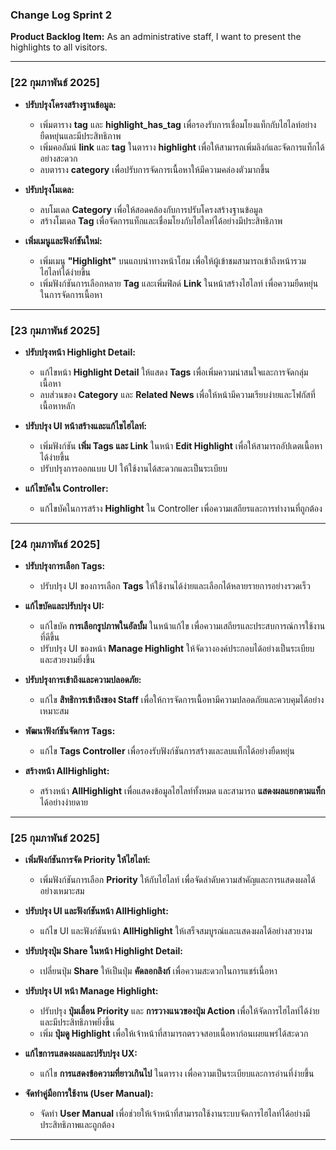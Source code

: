 ### Change Log Sprint 2  
**Product Backlog Item:** As an administrative staff, I want to present the highlights to all visitors.

---

### [22 กุมภาพันธ์ 2025]  
- **ปรับปรุงโครงสร้างฐานข้อมูล:**  
  - เพิ่มตาราง **tag** และ **highlight_has_tag** เพื่อรองรับการเชื่อมโยงแท็กกับไฮไลท์อย่างยืดหยุ่นและมีประสิทธิภาพ  
  - เพิ่มคอลัมน์ **link** และ **tag** ในตาราง **highlight** เพื่อให้สามารถเพิ่มลิงก์และจัดการแท็กได้อย่างสะดวก  
  - ลบตาราง **category** เพื่อปรับการจัดการเนื้อหาให้มีความคล่องตัวมากขึ้น  

- **ปรับปรุงโมเดล:**  
  - ลบโมเดล **Category** เพื่อให้สอดคล้องกับการปรับโครงสร้างฐานข้อมูล  
  - สร้างโมเดล **Tag** เพื่อจัดการแท็กและเชื่อมโยงกับไฮไลท์ได้อย่างมีประสิทธิภาพ  

- **เพิ่มเมนูและฟังก์ชันใหม่:**  
  - เพิ่มเมนู **"Highlight"** บนแถบนำทางหน้าโฮม เพื่อให้ผู้เข้าชมสามารถเข้าถึงหน้ารวมไฮไลท์ได้ง่ายขึ้น  
  - เพิ่มฟังก์ชันการเลือกหลาย **Tag** และเพิ่มฟิลด์ **Link** ในหน้าสร้างไฮไลท์ เพื่อความยืดหยุ่นในการจัดการเนื้อหา  

---

### [23 กุมภาพันธ์ 2025]  
- **ปรับปรุงหน้า Highlight Detail:**  
  - แก้ไขหน้า **Highlight Detail** ให้แสดง **Tags** เพื่อเพิ่มความน่าสนใจและการจัดกลุ่มเนื้อหา  
  - ลบส่วนของ **Category** และ **Related News** เพื่อให้หน้ามีความเรียบง่ายและโฟกัสที่เนื้อหาหลัก  

- **ปรับปรุง UI หน้าสร้างและแก้ไขไฮไลท์:**  
  - เพิ่มฟังก์ชัน **เพิ่ม Tags และ Link** ในหน้า **Edit Highlight** เพื่อให้สามารถอัปเดตเนื้อหาได้ง่ายขึ้น  
  - ปรับปรุงการออกแบบ UI ให้ใช้งานได้สะดวกและเป็นระเบียบ  

- **แก้ไขบัคใน Controller:**  
  - แก้ไขบัคในการสร้าง **Highlight** ใน Controller เพื่อความเสถียรและการทำงานที่ถูกต้อง  

---

### [24 กุมภาพันธ์ 2025]  
- **ปรับปรุงการเลือก Tags:**  
  - ปรับปรุง UI ของการเลือก **Tags** ให้ใช้งานได้ง่ายและเลือกได้หลายรายการอย่างรวดเร็ว  

- **แก้ไขบัคและปรับปรุง UI:**  
  - แก้ไขบัค **การเลือกรูปภาพในอัลบั้ม** ในหน้าแก้ไข เพื่อความเสถียรและประสบการณ์การใช้งานที่ดีขึ้น  
  - ปรับปรุง UI ของหน้า **Manage Highlight** ให้จัดวางองค์ประกอบได้อย่างเป็นระเบียบและสวยงามยิ่งขึ้น  

- **ปรับปรุงการเข้าถึงและความปลอดภัย:**  
  - แก้ไข **สิทธิการเข้าถึงของ Staff** เพื่อให้การจัดการเนื้อหามีความปลอดภัยและควบคุมได้อย่างเหมาะสม  

- **พัฒนาฟังก์ชันจัดการ Tags:**  
  - แก้ไข **Tags Controller** เพื่อรองรับฟังก์ชันการสร้างและลบแท็กได้อย่างยืดหยุ่น  

- **สร้างหน้า AllHighlight:**  
  - สร้างหน้า **AllHighlight** เพื่อแสดงข้อมูลไฮไลท์ทั้งหมด และสามารถ **แสดงผลแยกตามแท็ก** ได้อย่างง่ายดาย  

---

### [25 กุมภาพันธ์ 2025]  
- **เพิ่มฟังก์ชันการจัด Priority ให้ไฮไลท์:**  
  - เพิ่มฟังก์ชันการเลือก **Priority** ให้กับไฮไลท์ เพื่อจัดลำดับความสำคัญและการแสดงผลได้อย่างเหมาะสม  

- **ปรับปรุง UI และฟังก์ชันหน้า AllHighlight:**  
  - แก้ไข UI และฟังก์ชันหน้า **AllHighlight** ให้เสร็จสมบูรณ์และแสดงผลได้อย่างสวยงาม  

- **ปรับปรุงปุ่ม Share ในหน้า Highlight Detail:**  
  - เปลี่ยนปุ่ม **Share** ให้เป็นปุ่ม **คัดลอกลิงก์** เพื่อความสะดวกในการแชร์เนื้อหา  

- **ปรับปรุง UI หน้า Manage Highlight:**  
  - ปรับปรุง **ปุ่มเลื่อน Priority** และ **การวางแนวของปุ่ม Action** เพื่อให้จัดการไฮไลท์ได้ง่ายและมีประสิทธิภาพยิ่งขึ้น  
  - เพิ่ม **ปุ่มดู Highlight** เพื่อให้เจ้าหน้าที่สามารถตรวจสอบเนื้อหาก่อนเผยแพร่ได้สะดวก  

- **แก้ไขการแสดงผลและปรับปรุง UX:**  
  - แก้ไข **การแสดงข้อความที่ยาวเกินไป** ในตาราง เพื่อความเป็นระเบียบและการอ่านที่ง่ายขึ้น  

- **จัดทำคู่มือการใช้งาน (User Manual):**  
  - จัดทำ **User Manual** เพื่อช่วยให้เจ้าหน้าที่สามารถใช้งานระบบจัดการไฮไลท์ได้อย่างมีประสิทธิภาพและถูกต้อง  

---